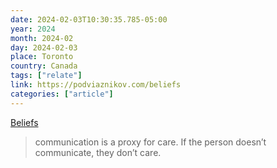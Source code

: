 ```yaml
---
date: 2024-02-03T10:30:35.785-05:00
year: 2024
month: 2024-02
day: 2024-02-03
place: Toronto
country: Canada
tags: ["relate"]
link: https://podviaznikov.com/beliefs
categories: ["article"]
---
```

[Beliefs](https://podviaznikov.com/beliefs)

> communication is a proxy for care. If the person doesn’t communicate, they don’t care.
